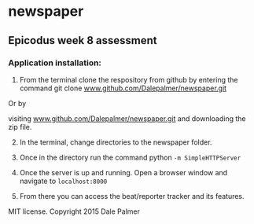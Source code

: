 # newspaper
## Epicodus week 8 assessment

### Application installation:

1. From the terminal clone the respository from github by entering the command git clone www.github.com/Dalepalmer/newspaper.git

Or by

visiting www.github.com/Dalepalmer/newspaper.git and downloading the zip file.

2. In the terminal, change directories to the newspaper folder.

3. Once in the directory run the command python `-m SimpleHTTPServer`

4. Once the server is up and running. Open a browser window and navigate to `localhost:8000`

5. From there you can access the beat/reporter tracker and its features.

MIT license. Copyright 2015 Dale Palmer
